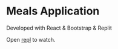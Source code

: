 # Meals Application

Developed with React & Bootstrap & Replit

Open [repl](https://mealsapp.winerar.repl.co/) to watch.
